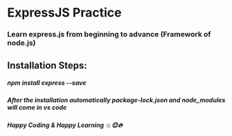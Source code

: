 # ExpressJS Practice
### Learn express.js from beginning to advance (Framework of node.js)

## Installation Steps:
##### npm install express --save
##### After the installation automatically package-lock.json and node_modules will come in vs code


##### Happy Coding & Happy Learning ☺️😊🔥